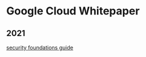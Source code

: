 # Google Cloud Whitepaper

## 2021

[security foundations guide](https://services.google.com/fh/files/misc/google-cloud-security-foundations-guide.pdf)
